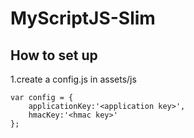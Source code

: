 # MyScriptJS-Slim

## How to set up

1.create a config.js in assets/js
```
var config = {
    applicationKey:'<application key>',
    hmacKey:'<hmac key>'
};
```